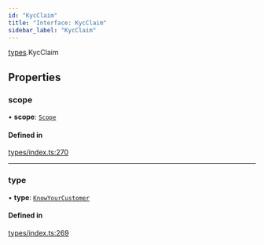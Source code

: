 ```yaml
---
id: "KycClaim"
title: "Interface: KycClaim"
sidebar_label: "KycClaim"
---
```


[types](../../../modules/Types/Types.md).KycClaim

## Properties

### scope

• **scope**: [`Scope`](../Scope/Scope.md)

#### Defined in

[types/index.ts:270](https://github.com/PolymeshAssociation/polymesh-sdk/blob/2c78f6c34/src/types/index.ts#L270)

___

### type

• **type**: [`KnowYourCustomer`](../../../enums/Types/ClaimType/ClaimType.md#knowyourcustomer)

#### Defined in

[types/index.ts:269](https://github.com/PolymeshAssociation/polymesh-sdk/blob/2c78f6c34/src/types/index.ts#L269)
